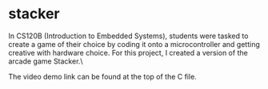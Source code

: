 # stacker
In CS120B (Introduction to Embedded Systems), students were tasked to create a game of their choice by coding it onto a microcontroller and getting creative with hardware choice. For this project, I created a version of the arcade game Stacker.\

The video demo link can be found at the top of the C file.
